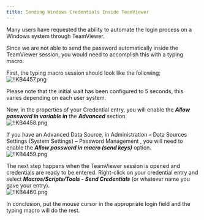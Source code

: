 ```yaml
---
title: Sending Windows Credentials Inside TeamViewer
---
```

Many users have requested the ability to automate the login process on a Windows system through TeamViewer.  

Since we are not able to send the password automatically inside the TeamViewer session, you would need to accomplish this with a typing macro.  

First, the typing macro session should look like the following;  
![!!KB4457.png](/img/en/kb/KB4457.png)  

Please note that the initial wait has been configured to 5 seconds, this varies depending on each user system.  

Now, in the properties of your Credential entry, you will enable the ***Allow password in variable in*** the ***Advanced*** section.  
![!!KB4458.png](/img/en/kb/KB4458.png)  

If you have an Advanced Data Source, in Administration ***–*** Data Sources Settings (System Settings) ***–*** Password Management , you will need to enable the ***Allow password in macro (send keys)*** option.  
![!!KB4459.png](/img/en/kb/KB4459.png)  

The next step happens when the TeamViewer session is opened and credentials are ready to be entered. Right-click on your credential entry and select ***Macros/Scripts/Tools - Send Credentials*** (or whatever name you gave your entry).  
![!!KB4460.png](/img/en/kb/KB4460.png)  

In conclusion, put the mouse cursor in the appropriate login field and the typing macro will do the rest.
